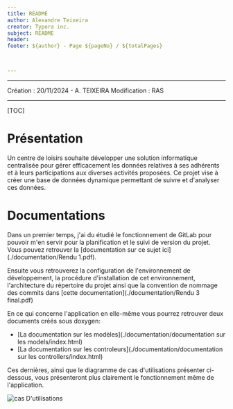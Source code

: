 ```yaml
---
title: README
author: Alexandre Teixeira
creator: Typora inc.
subject: README
header:
footer: ${author} - Page ${pageNo} / ${totalPages}



---
```




------

Création : 20/11/2024 - A. TEIXEIRA
Modification : RAS

------



[TOC]

# Présentation

Un centre de loisirs souhaite développer une solution informatique centralisée pour gérer efficacement les données relatives à ses adhérents et à leurs participations aux diverses activités proposées. Ce projet vise à créer une base de données dynamique permettant de suivre et d'analyser ces données.



# Documentations

Dans un premier temps, j'ai du étudié le fonctionnement de GitLab pour pouvoir m'en servir pour la planification et le suivi de version du projet. Vous pouvez retrouver la [documentation sur ce sujet ici](./documentation/Rendu 1.pdf).

Ensuite vous retrouverez la configuration de l'environnement de développement, la procédure d'installation de cet environnement, l'architecture du répertoire du projet ainsi que la convention de nommage des commits dans [cette documentation](./documentation/Rendu 3 final.pdf)

En ce qui concerne l'application en elle-même vous pourrez retrouver deux documents créés sous doxygen: 

* [La documentation sur les modèles](./documentation/documentation sur les models/index.html)
* [La documentation sur les controleurs](./documentation/documentation sur les controllers/index.html)

Ces dernières, ainsi que le diagramme de cas d'utilisations présenter ci-dessous, vous présenteront plus clairement le fonctionnement même de l'application.

![cas D'utilisations](./documentation/casDUtilisation.png)
